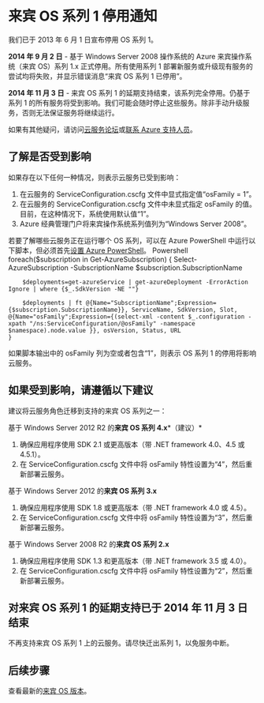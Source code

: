 <properties
   pageTitle="来宾 OS 系列 1 停用通知 | Azure"
   description="提供有关 Azure 来宾 OS 系列 1 何时停用以及如何确定是否受影响的信息"
   services="cloud-services"
   documentationCenter="na"
   authors="yuemlu"
   manager="timlt"
   editor=""/>

<tags
   ms.service="cloud-services"
   ms.devlang="na"
   ms.topic="article"
   ms.tgt_pltfrm="na"
   ms.workload="tbd"
   ms.date="10/24/2016"
   wacn.date="12/26/2016"
   ms.author="raiye"/>



# 来宾 OS 系列 1 停用通知

我们已于 2013 年 6 月 1 日宣布停用 OS 系列 1。

**2014 年 9 月 2 日** - 基于 Windows Server 2008 操作系统的 Azure 来宾操作系统（来宾 OS）系列 1.x 正式停用。所有使用系列 1 部署新服务或升级现有服务的尝试均将失败，并显示错误消息“来宾 OS 系列 1 已停用”。

**2014 年 11 月 3 日** - 来宾 OS 系列 1 的延期支持结束，该系列完全停用。仍基于系列 1 的所有服务将受到影响。我们可能会随时停止这些服务。除非手动升级服务，否则无法保证服务将继续运行。

如果有其他疑问，请访问[云服务论坛](http://social.msdn.microsoft.com/Forums/home?forum=windowsazuredevelopment&filter=alltypes&sort=lastpostdesc)或[联系 Azure 支持人员](/support/contact)。




## 了解是否受到影响

如果存在以下任何一种情况，则表示云服务已受到影响：

1. 在云服务的 ServiceConfiguration.cscfg 文件中显式指定值“osFamily = 1”。
2. 在云服务的 ServiceConfiguration.cscfg 文件中未显式指定 osFamily 的值。目前，在这种情况下，系统使用默认值“1”。
3. Azure 经典管理门户将来宾操作系统系列值列为“Windows Server 2008”。

若要了解哪些云服务正在运行哪个 OS 系列，可以在 Azure PowerShell 中运行以下脚本，但必须首先[设置 Azure PowerShell](/documentation/articles/powershell-install-configure/)。
	Powershell
	foreach($subscription in Get-AzureSubscription) {
	    Select-AzureSubscription -SubscriptionName $subscription.SubscriptionName 
	    
	    $deployments=get-azureService | get-azureDeployment -ErrorAction Ignore | where {$_.SdkVersion -NE ""} 
	
	    $deployments | ft @{Name="SubscriptionName";Expression={$subscription.SubscriptionName}}, ServiceName, SdkVersion, Slot, @{Name="osFamily";Expression={(select-xml -content $_.configuration -xpath "/ns:ServiceConfiguration/@osFamily" -namespace $namespace).node.value }}, osVersion, Status, URL
	}


如果脚本输出中的 osFamily 列为空或者包含“1”，则表示 OS 系列 1 的停用将影响云服务。

## 如果受到影响，请遵循以下建议

建议将云服务角色迁移到支持的来宾 OS 系列之一：

基于 Windows Server 2012 R2 的**来宾 OS 系列 4.x***（建议）*

1. 确保应用程序使用 SDK 2.1 或更高版本（带 .NET framework 4.0、4.5 或 4.5.1）。
2. 在 ServiceConfiguration.cscfg 文件中将 osFamily 特性设置为“4”，然后重新部署云服务。


基于 Windows Server 2012 的**来宾 OS 系列 3.x**

1. 确保应用程序使用 SDK 1.8 或更高版本（带 .NET framework 4.0 或 4.5）。
2. 在 ServiceConfiguration.cscfg 文件中将 osFamily 特性设置为“3”，然后重新部署云服务。


基于 Windows Server 2008 R2 的**来宾 OS 系列 2.x**

1. 确保应用程序使用 SDK 1.3 和更高版本（带 .NET framework 3.5 或 4.0）。
2. 在 ServiceConfiguration.cscfg 文件中将 osFamily 特性设置为“2”，然后重新部署云服务。


## 对来宾 OS 系列 1 的延期支持已于 2014 年 11 月 3 日结束
不再支持来宾 OS 系列 1 上的云服务。请尽快迁出系列 1，以免服务中断。

## 后续步骤
查看最新的[来宾 OS 版本](/documentation/articles/cloud-services-guestos-update-matrix/)。
<!---HONumber=Mooncake_Quality_Review_1215_2016-->